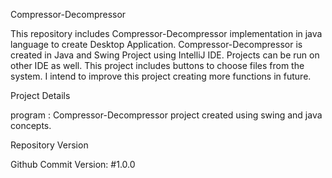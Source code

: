 Compressor-Decompressor

This repository includes Compressor-Decompressor implementation in java language to create Desktop Application. Compressor-Decompressor is created in Java and Swing Project using IntelliJ IDE. Projects can be run on other IDE as well. This project includes buttons to choose files from the system. I intend to improve this project creating more functions in future.

Project Details

program : Compressor-Decompressor project created using swing and java concepts.

Repository Version

Github Commit Version: #1.0.0
